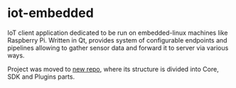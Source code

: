# iot-embedded
IoT client application dedicated to be run on embedded-linux machines like Raspberry Pi. 
Written in Qt, provides system of configurable endpoints and pipelines allowing to gather sensor data and forward it to server via various ways.

Project was moved to [new repo](https://github.com/jakubszlendak/iot-embedded), where its structure is divided into Core, SDK and Plugins parts.
